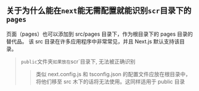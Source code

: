 ## 关于为什么能在`next`能无需配置就能识别`scr`目录下的`pages`

页面（pages）也可以添加到 src/pages 目录下，作为根目录下的 pages 目录的替代品。
该 src 目录在许多应用程序中非常常见，并且 Next.js 默认支持该目录。

> `public`文件夹`如果放在`scr`目录下, 无法被正确识别
>  > 类似 next.config.js 和 tsconfig.json 的配置文件应放在根目录中，将他们移至 src 木下的话将无法使用。这同样适用于 public 目录